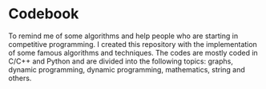 # Codebook
To remind me of some algorithms and help people who are starting in competitive programming.
I created this repository with the implementation of some famous algorithms and techniques.
The codes are mostly coded in C/C++ and Python and are divided into the following topics: 
graphs, dynamic programming, dynamic programming, mathematics, string and others.
